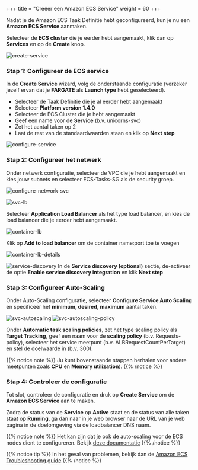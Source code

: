 +++
title = "Creëer een Amazon ECS Service"
weight = 60
+++

Nadat je de Amazon ECS Taak Definitie hebt geconfigureerd, kun je nu een **Amazon ECS Service** aanmaken.

Selecteer de **ECS cluster** die je eerder hebt aangemaakt, klik dan op **Services** en op de **Create** knop.

![create-service](/ecs/create-service.png)

### Stap 1: Configureer de ECS service

In de **Create Service** wizard, volg de onderstaande configuratie (verzeker jezelf ervan dat je **FARGATE** als **Launch type** hebt geselecteerd).  
- Selecteer de Taak Definitie die je al eerder hebt aangemaakt
- Selecteer **Platform version 1.4.0** 
- Selecteer de ECS Cluster die je hebt aangemaakt
- Geef een name voor de **Service** (b.v. unicorns-svc)  
- Zet het aantal taken op 2  
- Laat de rest van de standaardwaarden staan en klik op **Next step**  

![configure-service](/ecs/configure-service.png)

### Stap 2: Configureer het netwerk

Onder netwerk configuratie, selecteer de VPC die je hebt aangemaakt en kies jouw subnets en selecteer ECS-Tasks-SG als de security groep.

![configure-network-svc](/ecs/configure-network-svc.png)


![svc-lb](/ecs/svc-lb.png)

Selecteer **Application Load Balancer** als het type load balancer, en kies de load balancer die je eerder hebt aangemaakt.

![container-lb](/ecs/container-lb.png)

Klik op **Add to load balancer** om de container name:port toe te voegen

![container-lb-details](/ecs/container-lb-details.png)


![service-discovery](/ecs/service-discovery.png)
In de **Service discovery (optional)** sectie, de-activeer de optie **Enable service discovery integration** en klik **Next step**

### Stap 3: Configureer Auto-Scaling

Onder Auto-Scaling configuratie, selecteer **Configure Service Auto Scaling** en specificeer het **minimum, desired, maximum** aantal taken.

![svc-autoscaling](/ecs/svc-autoscaling.png)
![svc-autoscaling-policy](/ecs/svc-autoscaling-policy.png)

Onder **Automatic task scaling policies**, zet het type scaling policy als **Target Tracking**, geef een naam voor de **scaling policy** (b.v. Requests-policy), selecteer het service meetpunt (b.v. ALBRequestCountPerTarget) en stel de doelwaarde in (b.v. 300).

{{% notice note %}}
Ju kunt bovenstaande stappen herhalen voor andere meetpunten zoals **CPU** en **Memory utilization**).
{{% /notice %}}  

### Stap 4: Controleer de configuratie

Tot slot, controleer de configuratie en druk op **Create Service** om de **Amazon ECS Service** aan te maken.

Zodra de status van de **Service** op **Active** staat en de status van alle taken staat op **Running**, ga dan naar in je web browser naar de URL van je web pagina in de doelomgeving via de loadbalancer DNS naam.

{{% notice note %}}
Het kan zijn dat je ook de auto-scaling voor de ECS nodes dient te configureren. Bekijk  [deze documentatie](https://docs.aws.amazon.com/AmazonECS/latest/developerguide/cloudwatch_alarm_autoscaling.html)
{{% /notice %}}  

{{% notice tip %}}
In het geval van problemen, bekijk dan de [Amazon ECS Troubleshooting guide](https://docs.aws.amazon.com/AmazonECS/latest/developerguide/troubleshooting.html)
{{% /notice %}}
